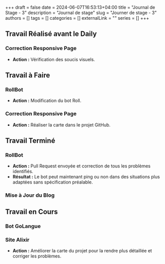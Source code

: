+++ 
draft = false
date = 2024-06-07T16:53:13+04:00
title = "Journal de Stage - 3"
description = "Journal de stage"
slug = "Journer de stage - 3"
authors = []
tags = []
categories = []
externalLink = ""
series = []
+++

## Travail Réalisé avant le Daily

### Correction Responsive Page
- **Action :** Vérification des soucis visuels.

## Travail à Faire

### RollBot
- **Action :** Modification du bot Roll.

### Correction Responsive Page
- **Action :** Réaliser la carte dans le projet GitHub.

## Travail Terminé

### RollBot
- **Action :** Pull Request envoyée et correction de tous les problèmes identifiés.
- **Résultat :** Le bot peut maintenant ping ou non dans des situations plus adaptées sans spécification préalable.

### Mise à Jour du Blog

## Travail en Cours

### Bot GoLangue

### Site Alixir
- **Action :** Améliorer la carte du projet pour la rendre plus détaillée et corriger les problèmes.